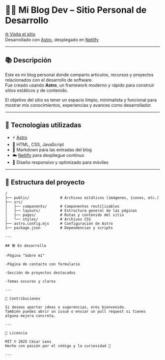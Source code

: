 # 🧑‍💻 Mi Blog Dev – Sitio Personal de Desarrollo

[🌐 Visita el sitio](https://miblogdev.netlify.app/)  
Desarrollado con [Astro](https://astro.build), desplegado en [Netlify](https://www.netlify.com/)

---

## 📚 Descripción

Este es mi blog personal donde comparto artículos, recursos y proyectos relacionados con el desarrollo de software.  
Fue creado usando **Astro**, un framework moderno y rápido para construir sitios estáticos y de contenido.

El objetivo del sitio es tener un espacio limpio, minimalista y funcional para mostrar mis conocimientos, experiencias y avances como desarrollador.

---

## 🧰 Tecnologías utilizadas

- ⚡ [Astro](https://astro.build)
- 🎨 HTML, CSS, JavaScript
- 🧩 Markdown para las entradas del blog
- ☁️ [Netlify](https://www.netlify.com/) para despliegue continuo
- 📱 Diseño responsivo y optimizado para móviles

---

## 🚀 Estructura del proyecto

```text
/
├── public/              # Archivos estáticos (imágenes, íconos, etc.)
├── src/
│   ├── components/      # Componentes reutilizables
│   ├── layouts/         # Estructura general de las páginas
│   ├── pages/           # Rutas y contenido del sitio
│   └── styles/          # Archivos CSS
├── astro.config.mjs     # Configuración de Astro
├── package.json         # Dependencias y scripts

---

## 🛠️ En desarrollo

-Página "Sobre mí"

-Página de contacto con formulario

-Sección de proyectos destacados

-Temas oscuros y claros

---

🤝 Contribuciones

Si deseas aportar ideas o sugerencias, eres bienvenido.
También puedes abrir un issue o enviar un pull request si tienes alguna mejora concreta.

---

📄 Licencia

MIT © 2025 César Leos
Hecho con pasión por el código y la curiosidad 🌌

---